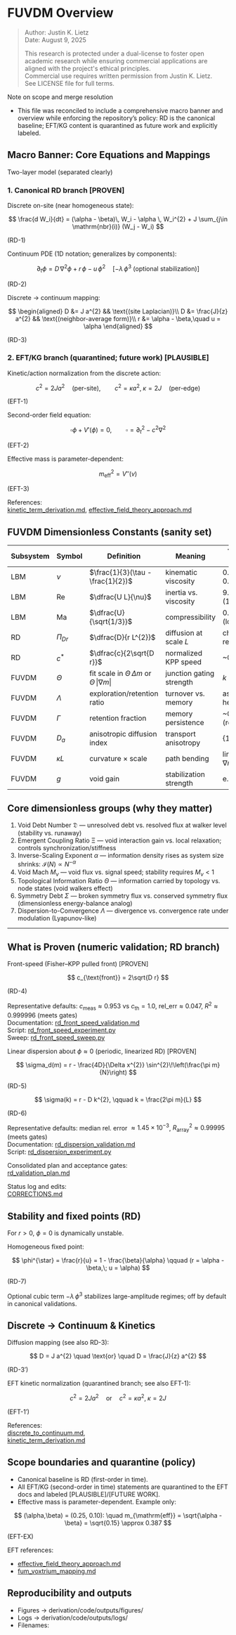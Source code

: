# FUVDM Overview

> Author: Justin K. Lietz  
> Date: August 9, 2025  
>
> This research is protected under a dual-license to foster open academic
> research while ensuring commercial applications are aligned with the project's ethical principles.<br>
> Commercial use requires written permission from Justin K. Lietz.  
> See LICENSE file for full terms.

Note on scope and merge resolution
- This file was reconciled to include a comprehensive macro banner and overview while enforcing the repository’s policy: RD is the canonical baseline; EFT/KG content is quarantined as future work and explicitly labeled.

## Macro Banner: Core Equations and Mappings

Two-layer model (separated clearly)

### 1. Canonical RD branch [PROVEN]

Discrete on-site (near homogeneous state):

$$
\frac{d W_i}{dt} = (\alpha - \beta)\, W_i - \alpha \, W_i^{2} + J \sum_{j\in \mathrm{nbr}(i)} (W_j - W_i)
$$

(RD-1)

Continuum PDE (1D notation; generalizes by components):

$$
\partial_t \phi = D\, \nabla^{2}\phi + r\, \phi - u\, \phi^{2} \quad \left[ -\lambda\, \phi^{3} \text{ (optional stabilization)} \right]
$$

(RD-2)

Discrete → continuum mapping:

$$
\begin{aligned}
D &= J a^{2} && \text{(site Laplacian)}\\
D &= \frac{J}{z} a^{2} && \text{(neighbor-average form)}\\
r &= \alpha - \beta,\quad u = \alpha
\end{aligned}
$$

(RD-3)

### 2. EFT/KG branch (quarantined; future work) [PLAUSIBLE]

Kinetic/action normalization from the discrete action:

$$
c^{2} = 2 J a^{2} \quad \text{(per-site)}, \qquad c^{2} = \kappa a^{2},\; \kappa = 2J \quad \text{(per-edge)}
$$

(EFT-1)

Second-order field equation:

$$
\square \phi + V'(\phi) = 0, \qquad \square = \partial_t^{2} - c^{2} \nabla^{2}
$$

(EFT-2)

Effective mass is parameter-dependent:

$$
m_{\mathrm{eff}}^{2} = V''(v)
$$

(EFT-3)

References:  
[kinetic_term_derivation.md](derivation/effective_field_theory/kinetic_term_derivation.md), [effective_field_theory_approach.md](derivation/effective_field_theory/effective_field_theory_approach.md)

## FUVDM Dimensionless Constants (sanity set)

| Subsystem | Symbol | Definition | Meaning | Typical from runs |
| --- | --- | --- | --- | --- |
| LBM | $\nu$ | $\frac{1}{3}(\tau - \frac{1}{2})$ | kinematic viscosity | 0.1333 ($\tau=0.9$) |
| LBM | $\mathrm{Re}$ | $\dfrac{U L}{\nu}$ | inertia vs. viscosity | 9.6 (64²), 19.2 (128²) |
| LBM | $\mathrm{Ma}$ | $\dfrac{U}{\sqrt{1/3}}$ | compressibility | 0.035–0.017 (low) |
| RD | $\Pi_{Dr}$ | $\dfrac{D}{r L^{2}}$ | diffusion at scale $L$ | choose $L$ → report |
| RD | $c^{\ast}$ | $\dfrac{c}{2\sqrt{D r}}$ | normalized KPP speed | ~0.95–1.0 |
| FUVDM | $\Theta$ | fit scale in $\Theta\,\Delta m$ or $\Theta\,\|\nabla m\|$ | junction gating strength | $k \approx 1$, $b \approx 0$ |
| FUVDM | $\Lambda$ | exploration/retention ratio | turnover vs. memory | as swept in heatmaps |
| FUVDM | $\Gamma$ | retention fraction | memory persistence | ~0.3–0.75 (representative) |
| FUVDM | $D_{a}$ | anisotropic diffusion index | transport anisotropy | {1, 3, 5, 7} |
| FUVDM | $\kappa L$ | curvature × scale | path bending | linear vs. $\Theta\,\|\nabla m\|$ |
| FUVDM | $g$ | void gain | stabilization strength | e.g., 0.5 |

## Core dimensionless groups (why they matter)

1. Void Debt Number 𝔇 — unresolved debt vs. resolved flux at walker level (stability vs. runaway)  
2. Emergent Coupling Ratio Ξ — void interaction gain vs. local relaxation; controls synchronization/stiffness  
3. Inverse-Scaling Exponent $\alpha$ — information density rises as system size shrinks: $\mathcal{I}(N) \propto N^{-\alpha}$  
4. Void Mach $M_v$ — void flux vs. signal speed; stability requires $M_v < 1$  
5. Topological Information Ratio $\Theta$ — information carried by topology vs. node states (void walkers effect)  
6. Symmetry Debt $\Sigma$ — broken symmetry flux vs. conserved symmetry flux (dimensionless energy-balance analog)  
7. Dispersion-to-Convergence $\Lambda$ — divergence vs. convergence rate under modulation (Lyapunov-like)

---

## What is Proven (numeric validation; RD branch)

Front-speed (Fisher–KPP pulled front) [PROVEN]

$$
c_{\text{front}} = 2\sqrt{D r}
$$

(RD-4)

Representative defaults: $c_{\mathrm{meas}} \approx 0.953$ vs $c_{\mathrm{th}} = 1.0$, $\mathrm{rel\_err} \approx 0.047$, $R^{2} \approx 0.999996$ (meets gates)  
Documentation: [rd_front_speed_validation.md](derivation/reaction_diffusion/rd_front_speed_validation.md)  
Script: [rd_front_speed_experiment.py](derivation/code/physics/reaction_diffusion/rd_front_speed_experiment.py)  
Sweep: [rd_front_speed_sweep.py](derivation/code/physics/reaction_diffusion/rd_front_speed_sweep.py)

Linear dispersion about $\phi \approx 0$ (periodic, linearized RD) [PROVEN]

$$
\sigma_d(m) = r - \frac{4D}{\Delta x^{2}} \sin^{2}\!\left(\frac{\pi m}{N}\right)
$$

(RD-5)

$$
\sigma(k) = r - D k^{2}, \qquad k = \frac{2\pi m}{L}
$$

(RD-6)

Representative defaults: median rel. error $\approx 1.45\times 10^{-3}$, $R^{2}_{\text{array}} \approx 0.99995$ (meets gates)  
Documentation: [rd_dispersion_validation.md](derivation/reaction_diffusion/rd_dispersion_validation.md)  
Script: [rd_dispersion_experiment.py](derivation/code/physics/reaction_diffusion/rd_dispersion_experiment.py)

Consolidated plan and acceptance gates:  
[rd_validation_plan.md](derivation/reaction_diffusion/rd_validation_plan.md)

Status log and edits:  
[CORRECTIONS.md](CORRECTIONS.md)

## Stability and fixed points (RD)

For $r>0$, $\phi=0$ is dynamically unstable.

Homogeneous fixed point:

$$
\phi^{\star} = \frac{r}{u} = 1 - \frac{\beta}{\alpha} \qquad (r = \alpha - \beta,\; u = \alpha)
$$

(RD-7)

Optional cubic term $-\lambda\, \phi^{3}$ stabilizes large-amplitude regimes; off by default in canonical validations.

## Discrete → Continuum & Kinetics

Diffusion mapping (see also RD-3):

$$
D = J a^{2} \quad \text{or} \quad D = \frac{J}{z} a^{2}
$$

(RD-3′)

EFT kinetic normalization (quarantined branch; see also EFT-1):

$$
c^{2} = 2 J a^{2} \quad \text{or} \quad c^{2} = \kappa a^{2},\; \kappa = 2J
$$

(EFT-1′)

References:  
[discrete_to_continuum.md](derivation/foundations/discrete_to_continuum.md),  
[kinetic_term_derivation.md](derivation/effective_field_theory/kinetic_term_derivation.md)

## Scope boundaries and quarantine (policy)

- Canonical baseline is RD (first-order in time).  
- All EFT/KG (second-order in time) statements are quarantined to the EFT docs and labeled [PLAUSIBLE]/[FUTURE WORK].  
- Effective mass is parameter-dependent. Example only:

$$
(\alpha,\beta) = (0.25, 0.10): \quad m_{\mathrm{eff}} = \sqrt{\alpha - \beta} = \sqrt{0.15} \approx 0.387
$$

(EFT-EX)

EFT references:  
- [effective_field_theory_approach.md](derivation/effective_field_theory/effective_field_theory_approach.md)  
- [fum_voxtrium_mapping.md](derivation/effective_field_theory/fum_voxtrium_mapping.md)

## Reproducibility and outputs

- Figures → derivation/code/outputs/figures/  
- Logs → derivation/code/outputs/logs/  
- Filenames: <script>_<UTC timestamp>.png/json

fum_rt parity (independent runners; same metrics schema)  
- Front-speed mirror: [rd_front_speed_runner.py](fum_rt/physics/rd_front_speed_runner.py)  
- Dispersion mirror: [rd_dispersion_runner.py](fum_rt/physics/rd_dispersion_runner.py)

## Design principles (condensed)

- Single canonical model for baseline physics claims (RD)  
- Every nontrivial statement maps to a scriptable check with acceptance criteria (tolerance + $R^{2}$ gate)  
- Provenance and scope separation: EFT content retained for future work and explicitly labeled

## At-a-glance defaults (validated runs)

- Front-speed: N=1024, L=200, D=1.0, r=0.25, T=80, cfl=0.2, seed=42, x0=−60, level=0.1, fit 0.6–0.9  
- Dispersion: N=1024, L=200, D=1.0, r=0.25, T=10, cfl=0.2, seed=42, amp0=1e−6, record=80, m_max=64, fit 0.1–0.4

## Memory steering and system notes

- Memory-steering derivations and runtime integrations are tracked separately and must reference RD canonical terms when mapping to dynamics.  
  See: [memory_steering_acceptance_verification.md](derivation/memory_steering/memory_steering_acceptance_verification.md)  
- Runtime parity and plots reside under fum_rt/core/* and fum_rt/physics/* with explicit comments when driven by proven physics

## Finite-domain EFT modes (quarantined)

- Finite-tube mode problem and energy scans adapt the EFT branch with bounded potentials and mass-matrix positivity  
- Doc: [finite_tube_mode_analysis.md](derivation/tachyon_condensation/finite_tube_mode_analysis.md)

## Archive / informal content

- Non-normative transcripts or exploratory notes are labeled

## Licensing and citation

- The dual-license banner applies (see header).  
- Cite this overview and the specific validation documents when reusing claims or reproducing results.

## Appendix: Quick Links

- Front speed: [rd_front_speed_validation.md](derivation/reaction_diffusion/rd_front_speed_validation.md),  
  [rd_front_speed_experiment.py](derivation/code/physics/reaction_diffusion/rd_front_speed_experiment.py)  
- Dispersion: [rd_dispersion_validation.md](derivation/reaction_diffusion/rd_dispersion_validation.md),  
  [rd_dispersion_experiment.py](derivation/code/physics/reaction_diffusion/rd_dispersion_experiment.py)  
- Plan: [rd_validation_plan.md](derivation/reaction_diffusion/rd_validation_plan.md)  
- Status: [CORRECTIONS.md](CORRECTIONS.md)
